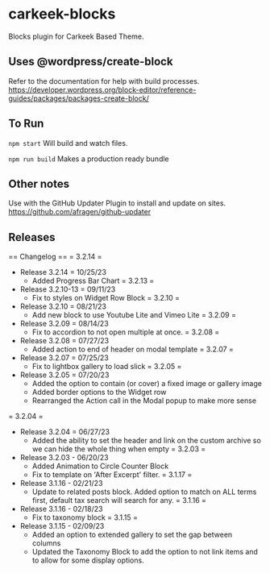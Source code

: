 # carkeek-blocks
Blocks plugin for Carkeek Based Theme.


## Uses @wordpress/create-block
Refer to the documentation for help with build processes.
https://developer.wordpress.org/block-editor/reference-guides/packages/packages-create-block/

## To Run

`npm start`
Will build and watch files.

`npm run build`
Makes a production ready bundle

## Other notes
Use with the GitHub Updater Plugin to install and update on sites. https://github.com/afragen/github-updater

## Releases

== Changelog ==
= 3.2.14 =
* Release 3.2.14 = 10/25/23
	* Added Progress Bar Chart
= 3.2.13 =
* Release 3.2.10-13 = 09/11/23
	* Fix to styles on Widget Row Block
= 3.2.10 =
* Release 3.2.10 = 08/21/23
	* Add new block to use Youtube Lite and Vimeo Lite
= 3.2.09 =
* Release 3.2.09 = 08/14/23
	* Fix to accordion to not open multiple at once.
= 3.2.08 =
* Release 3.2.08 = 07/27/23
	* Added action to end of header on modal template
= 3.2.07 =
* Release 3.2.07 = 07/25/23
	* Fix to lightbox gallery to load slick
= 3.2.05 =
* Release 3.2.05 = 07/20/23
	* Added the option to contain (or cover) a fixed image or gallery image
	* Added border options to the Widget row
	* Rearranged the Action call in the Modal popup to make more sense

= 3.2.04 =
* Release 3.2.04 = 06/27/23
	* Added the ability to set the header and link on the custom archive so we can hide the whole thing when empty
= 3.2.03 =
* Release 3.2.03 - 06/20/23
	* Added Animation to Circle Counter Block
	* Fix to template on 'After Excerpt' filter.
= 3.1.17 =
* Release 3.1.16 - 02/21/23
	* Update to related posts block. Added option to match on ALL terms first, default tax search will search for any.
= 3.1.16 =
* Release 3.1.16 - 02/18/23
	* Fix to taxonomy block
= 3.1.15 =
* Release 3.1.15 - 02/09/23
	* Added an option to extended gallery to set the gap between columns
	* Updated the Taxonomy Block to add the option to not link items and to allow for some display options.


